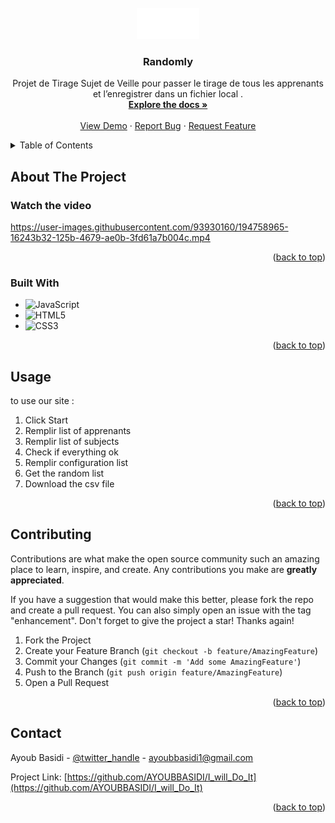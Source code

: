 
<!-- PROJECT SHIELDS -->
<!--
*** I'm using markdown "reference style" links for readability.
*** Reference links are enclosed in brackets [ ] instead of parentheses ( ).
*** See the bottom of this document for the declaration of the reference variables
*** for contributors-url, forks-url, etc. This is an optional, concise syntax you may use.
*** https://www.markdownguide.org/basic-syntax/#reference-style-links
-->
<!-- PROJECT LOGO -->
<br />
<div align="center">
  <a href="https://github.com/AYOUBBASIDI/I_will_Do_It">
    <img src="assets/loogo.png" alt="Logo" width="100" height="50">
  </a>

<h3 align="center">Randomly</h3>

  <p align="center">
    Projet de Tirage Sujet de Veille pour passer le tirage de tous les apprenants et l’enregistrer dans un fichier local .
    <br />
    <a href="https://github.com/AYOUBBASIDI/I_will_Do_It"><strong>Explore the docs »</strong></a>
    <br />
    <br />
    <a href="https://github.com/AYOUBBASIDI/I_will_Do_It">View Demo</a>
    ·
    <a href="https://github.com/AYOUBBASIDI/I_will_Do_It/issues">Report Bug</a>
    ·
    <a href="https://github.com/AYOUBBASIDI/I_will_Do_It/issues">Request Feature</a>
  </p>
</div>



<!-- TABLE OF CONTENTS -->
<details>
  <summary>Table of Contents</summary>
  <ol>
    <li>
      <a href="#about-the-project">About The Project</a>
      <ul>
        <li><a href="#built-with">Built With</a></li>
      </ul>
    </li>
    <li><a href="#usage">Usage</a></li>
    <li><a href="#contributing">Contributing</a></li>
    <li><a href="#contact">Contact</a></li>
  </ol>
</details>



<!-- ABOUT THE PROJECT -->
## About The Project

### Watch the video

https://user-images.githubusercontent.com/93930160/194758965-16243b32-125b-4679-ae0b-3fd61a7b004c.mp4



<p align="right">(<a href="#readme-top">back to top</a>)</p>



### Built With

* ![JavaScript](https://img.shields.io/badge/JavaScript-323330?style=for-the-badge&logo=javascript&logoColor=F7DF1E)
* ![HTML5](https://img.shields.io/badge/html5-%23E34F26.svg?style=for-the-badge&logo=html5&logoColor=white)
* ![CSS3](https://img.shields.io/badge/css3-%231572B6.svg?style=for-the-badge&logo=css3&logoColor=white)

<p align="right">(<a href="#readme-top">back to top</a>)</p>



<!-- USAGE EXAMPLES -->
## Usage

to use our site :
1. Click Start 
2. Remplir list of apprenants
3. Remplir list of subjects
4. Check if everything ok
5. Remplir configuration list
6. Get the random list
7. Download the csv file

<p align="right">(<a href="#readme-top">back to top</a>)</p>



<!-- CONTRIBUTING -->
## Contributing

Contributions are what make the open source community such an amazing place to learn, inspire, and create. Any contributions you make are **greatly appreciated**.

If you have a suggestion that would make this better, please fork the repo and create a pull request. You can also simply open an issue with the tag "enhancement".
Don't forget to give the project a star! Thanks again!

1. Fork the Project
2. Create your Feature Branch (`git checkout -b feature/AmazingFeature`)
3. Commit your Changes (`git commit -m 'Add some AmazingFeature'`)
4. Push to the Branch (`git push origin feature/AmazingFeature`)
5. Open a Pull Request

<p align="right">(<a href="#readme-top">back to top</a>)</p>


<!-- CONTACT -->
## Contact

Ayoub Basidi - [@twitter_handle](https://twitter.com/Ayoub_Basidi) - ayoubbasidi1@gmail.com

Project Link: [https://github.com/AYOUBBASIDI/I_will_Do_It](https://github.com/AYOUBBASIDI/I_will_Do_It)

<p align="right">(<a href="#readme-top">back to top</a>)</p>


